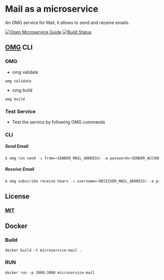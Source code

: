 # Mail as a microservice
An OMG service for Mail, it allows to send and receive emails.

[![Open Microservice Guide](https://img.shields.io/badge/OMG-enabled-brightgreen.svg?style=for-the-badge)](https://microservice.guide)
[![Build Status](https://travis-ci.com/heaptracetechnology/microservice-mail.svg?branch=master)](https://travis-ci.com/heaptracetechnology/microservice-mail)


## [OMG](hhttps://microservice.guide) CLI

### OMG

* omg validate
```
omg validate
```
* omg build
```
omg build
```
### Test Service

* Test the service by following OMG commands

### CLI

##### Send Email
```sh
$ omg run send -a from=<SENDER_MAIL_ADDRESS> -a password=<SENDER_ACCOUNT_PASSWORD> -a to=<RECEIVER_EMAIL_ADDRESS> -a subject=<EMAIL_SUBJECT> -a message=<EMAIL_MESSAGE_BODY> -e SMTP_HOST="smtp.gmail.com" -e SMTP_PORT="587"
```
##### Receive Email
```sh
$ omg subscribe receive hears -a username=<RECEIVER_MAIL_ADDRESS> -a password=<RECEIVER_ACCOUNT_PASSWORD> -a pattern=<REGEXP_PATTERN> -a imap_host="imap.gmail.com" -a imap_port="993"
```
## License
### [MIT](https://choosealicense.com/licenses/mit/)

## Docker
### Build
```
docker build -t microservice-mail .
```
### RUN
```
docker run -p 3000:3000 microservice-mail
```
